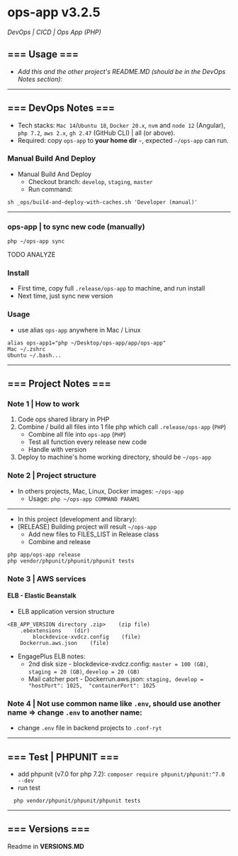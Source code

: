 # ops-app v3.2.5
*DevOps | CICD | Ops App (PHP)*

## === Usage ===
- *Add this and the other project's README.MD (should be in the DevOps Notes section):*


---
## === DevOps Notes ===
- Tech stacks: `Mac 14`/`Ubuntu 18`, `Docker 20.x`, `nvm` and `node 12` (Angular), `php 7.2`, `aws 2.x`, `gh 2.47` (GitHub CLI) | all (or above).
- Required: copy `ops-app` to **your home dir** `~`, expected `~/ops-app` can run.
### Manual Build And Deploy
- Manual Build And Deploy
    - Checkout branch: `develop`, `staging`, `master`
    - Run command:
```shell
sh _ops/build-and-deploy-with-caches.sh 'Developer (manual)'
```
---
### ops-app | to sync new code (manually)
```shell
php ~/ops-app sync
```

TODO ANALYZE
### Install
- First time, copy full `.release/ops-app` to machine, and run install
- Next time, just sync new version
### Usage
- use alias `ops-app` anywhere in Mac / Linux
```shell
alias ops-app1="php ~/Desktop/ops-app/app/ops-app"
Mac ~/.zshrc
Ubuntu ~/.bash...
```


---
## === Project Notes ===

### Note 1 | How to work
1. Code ops shared library in PHP
2. Combine / build all files into 1 file php which call `.release/ops-app` (`PHP`)
   - Combine all file into `ops-app` (`PHP`)
   - Test all function every release new code
   - Handle with version
3. Deploy to machine's home working directory, should be `~/ops-app`

### Note 2 | Project structure
- In others projects, Mac, Linux, Docker images: `~/ops-app`
  - Usage: `php ~/ops-app COMMAND PARAM1`
---
- In this project (development and library):
- [RELEASE] Building project will result `~/ops-app`
  - Add new files to FILES_LIST in Release class
  - Combine and release
```shell
php app/ops-app release
php vendor/phpunit/phpunit/phpunit tests
```

### Note 3 | AWS services
#### ELB - Elastic Beanstalk
- ELB application version structure
```
<EB_APP_VERSION directory .zip>    (zip file)
    .ebextensions    (dir)
        blockdevice-xvdcz.config    (file)
    Dockerrun.aws.json    (file)
```
- EngagePlus ELB notes:
  - 2nd disk size - blockdevice-xvdcz.config: `master = 100 (GB)`, `staging = 20 (GB)`, `develop = 20 (GB)`
  - Mail catcher port - Dockerrun.aws.json: `staging, develop =  "hostPort": 1025,  "containerPort": 1025`

### Note 4 | Not use common name like `.env`, should use another name => change `.env` to another name:
- change `.env` file in backend projects to `.conf-ryt`

---
## === Test  | PHPUNIT ===
- add phpunit (v7.0 for php 7.2): `composer require phpunit/phpunit:^7.0 --dev`
- run test
```shell
  php vendor/phpunit/phpunit/phpunit tests
```

---
## === Versions ===
Readme in **VERSIONS.MD**
